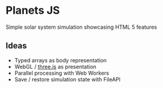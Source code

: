 # Planets JS

Simple solar system simulation showcasing HTML 5 features

## Ideas
* Typed arrays as body representation
* WebGL / [three.js](http://mrdoob.github.com/three.js) as presentation
* Parallel processing with Web Workers
* Save / restore simulation state with FileAPI
